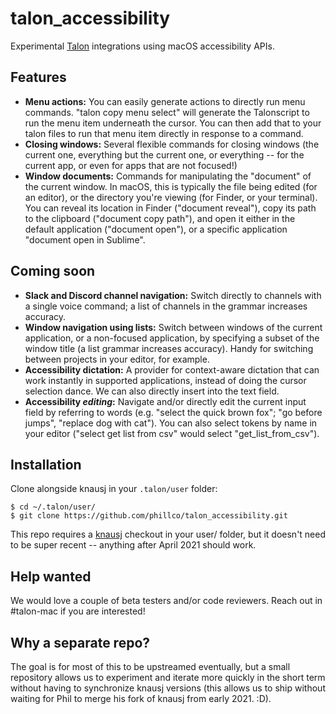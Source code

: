 # talon_accessibility

Experimental [Talon](https://talonvoice.com/) integrations using macOS accessibility APIs.

## Features

- **Menu actions:** You can easily generate actions to directly run menu commands. "talon copy menu select" will generate the Talonscript to run the menu item underneath the cursor. You can then add that to your talon files to run that menu item directly in response to a command. 
- **Closing windows:** Several flexible commands for closing windows (the current one, everything but the current one, or everything -- for the current app, or even for apps that are not focused!)
- **Window documents:** Commands for manipulating the "document" of the current window. In macOS, this is typically the file being edited (for an editor), or the directory you're viewing (for Finder, or your terminal). You can reveal its location in Finder ("document reveal"), copy its path to the clipboard ("document copy path"), and open it either in the default application ("document open"), or a specific application "document open in Sublime".

## Coming soon

- **Slack and Discord channel navigation:** Switch directly to channels with a single voice command; a list of channels in the grammar increases accuracy.
- **Window navigation using lists:** Switch between windows of the current application, or a non-focused application, by specifying a subset of the window title (a list grammar increases accuracy). Handy for switching between projects in your editor, for example.
- **Accessibility dictation:** A provider for context-aware dictation that can work instantly in supported applications, instead of doing the cursor selection dance. We can also directly insert into the text field. 
- **Accessibility _editing_:** Navigate and/or directly edit the current input field by referring to words (e.g. "select the quick brown fox"; "go before jumps", "replace dog with cat"). You can also select tokens by name in your editor ("select get list from csv" would select "get_list_from_csv").

## Installation

Clone alongside knausj in your `.talon/user` folder:

```
$ cd ~/.talon/user/
$ git clone https://github.com/phillco/talon_accessibility.git
```

This repo requires a [knausj](https://github.com/knausj85/knausj_talon) checkout in your user/ folder, but it doesn't need to be super recent -- anything after April 2021 should work.

## Help wanted

We would love a couple of beta testers and/or code reviewers. Reach out in #talon-mac if you are interested!

## Why a separate repo?

The goal is for most of this to be upstreamed eventually, but a small repository allows us to experiment and iterate more quickly in the short term without having to synchronize knausj versions (this allows us to ship without waiting for Phil to merge his fork of knausj from early 2021. :D).
